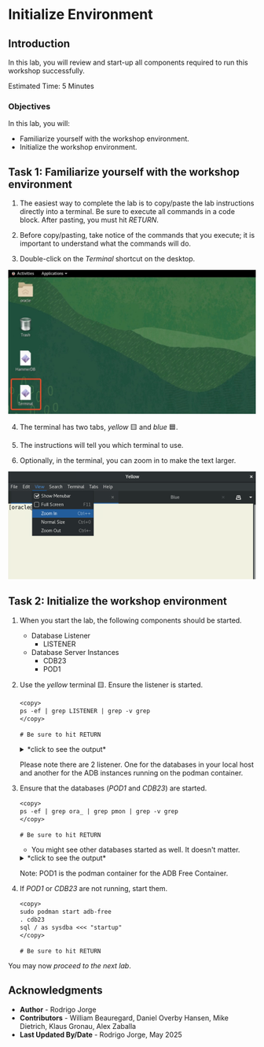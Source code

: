 # Initialize Environment

## Introduction

In this lab, you will review and start-up all components required to run this workshop successfully.

Estimated Time: 5 Minutes

### Objectives

In this lab, you will:

* Familiarize yourself with the workshop environment.
* Initialize the workshop environment.

## Task 1: Familiarize yourself with the workshop environment

1. The easiest way to complete the lab is to copy/paste the lab instructions directly into a terminal. Be sure to execute all commands in a code block. After pasting, you must hit *RETURN*.

2. Before copy/pasting, take notice of the commands that you execute; it is important to understand what the commands will do.

3. Double-click on the *Terminal* shortcut on the desktop. 

![Click shortcut to start a terminal](images/initialize-environment-desktop-click-terminal.jpeg " ")

4. The terminal has two tabs, *yellow* 🟨 and *blue* 🟦.

5. The instructions will tell you which terminal to use.

6. Optionally, in the terminal, you can zoom in to make the text larger. 

![Zoom in to make the text larger in the terminal](images/initialize-environment-terminal-zoom-in.png)    

## Task 2: Initialize the workshop environment

1. When you start the lab, the following components should be started.

    - Database Listener
        - LISTENER
    - Database Server Instances
        - CDB23
        - POD1

2. Use the *yellow* terminal 🟨. Ensure the listener is started.

    ```
    <copy>
    ps -ef | grep LISTENER | grep -v grep
    </copy>

    # Be sure to hit RETURN
    ```

    <details>
    <summary>*click to see the output*</summary>
    ``` text
    $ ps -ef | grep LISTENER | grep -v grep
    oracle     25062       1  0 Jun23 ?        00:00:00 /u01/app/oracle/product/23/bin/tnslsnr LISTENER -inherit
    oracle    713114  713054  0 Jun23 ?        00:00:00 /u01/app/oracle/product/23.0.0.0/dbhome_1/bin/tnslsnr LISTENER -inherit
    ```
    </details>

    Please note there are 2 listener. One for the databases in your local host and another for the ADB instances running on the podman container.

3. Ensure that the databases (*POD1* and *CDB23*) are started.

    ```
    <copy>
    ps -ef | grep ora_ | grep pmon | grep -v grep
    </copy>

    # Be sure to hit RETURN
    ```

    * You might see other databases started as well. It doesn't matter.

    <details>
    <summary>*click to see the output*</summary>
    ``` text
    $ ps -ef | grep ora_ | grep pmon | grep -v grep
    oracle      3851       1  0 20:19 ?        00:00:00 ora_pmon_POD1
    oracle      5345       1  0 20:19 ?        00:00:00 ora_pmon_CDB23
    ```
    </details>

    Note: POD1 is the podman container for the ADB Free Container.

4. If *POD1* or *CDB23* are not running, start them.

    ```
    <copy>
    sudo podman start adb-free
    . cdb23
    sql / as sysdba <<< "startup"
    </copy>

    # Be sure to hit RETURN
    ```

You may now *proceed to the next lab*.

## Acknowledgments

* **Author** - Rodrigo Jorge
* **Contributors** - William Beauregard, Daniel Overby Hansen, Mike Dietrich, Klaus Gronau, Alex Zaballa
* **Last Updated By/Date** - Rodrigo Jorge, May 2025
